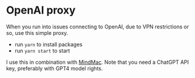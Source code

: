 # OpenAI proxy

When you run into issues connecting to OpenAI, due to VPN restrictions or so, use this simple proxy. 
- run `yarn` to install packages
- run `yarn start` to start

I use this in combination with [MindMac](https://mindmac.app/). Note that you need a ChatGPT API key, preferably with GPT4 model rights.
